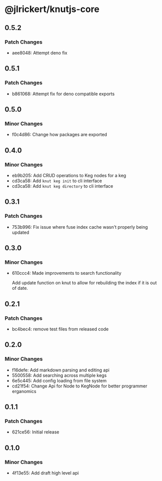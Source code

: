 # @jlrickert/knutjs-core

## 0.5.2

### Patch Changes

- aee8048: Attempt deno fix

## 0.5.1

### Patch Changes

- b861068: Attempt fix for deno compatible exports

## 0.5.0

### Minor Changes

- f0c4d86: Change how packages are exported

## 0.4.0

### Minor Changes

- eb9b205: Add CRUD operations to Keg nodes for a keg
- cd3ca58: Add `knut keg init` to cli interface
- cd3ca58: Add `knut keg directory` to cli interface

## 0.3.1

### Patch Changes

- 753b996: Fix issue where fuse index cache wasn't properly being updated

## 0.3.0

### Minor Changes

- 610ccc4: Made improvements to search functionality

  Add update function on knut to allow for rebuilding the index if it is out of date.

## 0.2.1

### Patch Changes

- bc4bec4: remove test files from released code

## 0.2.0

### Minor Changes

- f16defe: Add markdown parsing and editing api
- 5500558: Add searching across multiple kegs
- 6e5c445: Add config loading from file system
- cd21f54: Change Api for Node to KegNode for better programmer erganomics

## 0.1.1

### Patch Changes

- 621ce56: Initial release

## 0.1.0

### Minor Changes

- 4f13e55: Add draft high level api
